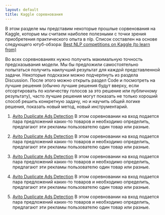 ```yaml
---
layout: default
title: Kaggle соревнования
---
```

В этом разделе мы представим некоторые прошлые сорвенования на Kaggle, которые мы считаем наиболее полезными с точки зрения приобретения практического опыта в nlp. Список составлен на основе следующего ютуб-обзора: 
<a href="https://www.youtube.com/watch?v=-nH4OSyjwSI">Best NLP competitions on Kaggle (to learn from)</a> 

Во всех соревнованиях нужно получить макимальную точность предсказывания модели. Мы бы предложили самостоятельно попытаться получить наилучший результат для каждой представленной задачи. Некоторые подсказки можно подчерпнуть из раздела Discussion. После этого можно открыть раздел Code и посмотреть на лучшие решения (обычно лучшие решения будут вверху, если отсортировать по количеству голосов за это решение или публичному результату), часто лучшие решения могут показать не только хороший способ решить конкретную задачу, но и научить общей логике решения, показать новый метод, новый инструментарий.

1. <a href="https://www.kaggle.com/competitions/avito-duplicate-ads-detection">Avito Duplicate Ads Detection</a> 
В этом соревновании на вход подается пара предложений каких-то товаров и необходимо определить, предлагают эти рекламы пользователю один товар или разные.

2. <a href="https://www.kaggle.com/competitions/avito-duplicate-ads-detection">Avito Duplicate Ads Detection</a> 
В этом соревновании на вход подается пара предложений каких-то товаров и необходимо определить, предлагают эти рекламы пользователю один товар или разные.

3. <a href="https://www.kaggle.com/competitions/avito-duplicate-ads-detection">Avito Duplicate Ads Detection</a> 
В этом соревновании на вход подается пара предложений каких-то товаров и необходимо определить, предлагают эти рекламы пользователю один товар или разные.

4. <a href="https://www.kaggle.com/competitions/avito-duplicate-ads-detection">Avito Duplicate Ads Detection</a> 
В этом соревновании на вход подается пара предложений каких-то товаров и необходимо определить, предлагают эти рекламы пользователю один товар или разные.

5. <a href="https://www.kaggle.com/competitions/avito-duplicate-ads-detection">Avito Duplicate Ads Detection</a> 
В этом соревновании на вход подается пара предложений каких-то товаров и необходимо определить, предлагают эти рекламы пользователю один товар или разные.



